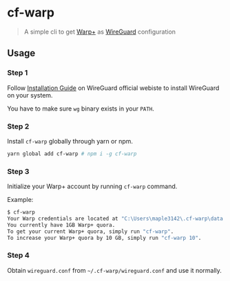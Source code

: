 # cf-warp

> A simple cli to get [Warp+](https://blog.cloudflare.com/announcing-warp-plus/) as [WireGuard](https://www.wireguard.com/) configuration

## Usage

### Step 1

Follow [Installation Guide](https://www.wireguard.com/install/) on WireGuard official webiste to install WireGuard on your system.

You have to make sure `wg` binary exists in your `PATH`.

### Step 2

Install `cf-warp` globally through yarn or npm.

```bash
yarn global add cf-warp # npm i -g cf-warp
```

### Step 3

Initialize your Warp+ account by running `cf-warp` command.

Example:

```bash
$ cf-warp
Your Warp credentials are located at "C:\Users\maple3142\.cf-warp\data.json", and WireGuard connection file is "C:\Users\maple3142\.cf-warp\wireguard.conf".
You currently have 1GB Warp+ quora.
To get your current Warp+ quora, simply run "cf-warp".
To increase your Warp+ quora by 10 GB, simply run "cf-warp 10".
```

### Step 4

Obtain `wireguard.conf` from `~/.cf-warp/wireguard.conf` and use it normally.

